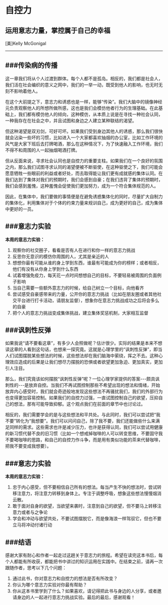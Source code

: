 自控力
============
运用意志力量，掌控属于自己的幸福
------------
[美]Kelly McGonigal
************

###传染病的传播
---
这一章我们将从个人过渡到群体。每个人都不是孤岛。相反的，我们都是社会人，我们活在社会编织的意义之网中，我们的一举一动，既受到他人的影响，也无时无刻不影响着他人。

在这个大前提之下，意志力和诱惑也是一样，能够“传染”。我们大脑中的镜像神经元负责观察他人的所想所做所感，这也是我们会模仿他者行为的生理基础。在此基础上，我们都有模仿他人的倾向，这种模仿，从本质上说是在寻找一种社会认同，一种我存在在社会之中，并且试图和身边之人建立某种联结的渴望。

但这种渴望是双刃剑，可好可坏。如果我们受到身边其他人的诱惑，那么我们很快就会沾染一些坏的习惯，比如进入一个大家都喜欢抽烟的办公室，比如工作环境的风气是大家下班后去打牌喝酒，那么在这种情况下，为了快速融入工作环境，我们不得不和周围的人一起抽烟喝酒打牌。

但从反面来说，寻求社会认同也是自控力的重要支柱。如果我们在一个良好的氛围之内，那么我们试图寻求认同的渴望便被不断驱使，在这种驱使之下，我们可能会愿意牺牲一些眼前的利益或者好处，而去取得能让我们更有成就感的集体认同。在我们达到了集体对我们的预期时，我们会感到自豪；在我们违背了集体的预期时，我们会感到羞愧，这种羞愧会促使我们更加努力，成为一个符合集体规范的人。

因此，在集体中，我们要做的事情便是在避免诱惑集体化的同时，尽量扩大自制力的集体化，利用集体对于个体的约束力量来规训自己，成为更好的自己，成为集体中更好的一员。

###意志力实验
---
**本周的意志力实验：**

1. 观察你的社交圈子，看看是否有人在进行和你一样的意志力挑战
2. 反思你无意识的模仿你周围的人，尤其是亲近的人
3. 想想你最有可能从谁的身上学到东西，谁最有可能成为你的榜样；或者相反，他们有没有从你身上学到什么东西
4. 试着增强免疫力，每天花一点时间想想自己的目标，不要轻易被周围的负面例子影响
5. 当自己需要一些额外意志力的时候，给自己树立一个目标，向他看齐
6. 尝试感受自豪感带来的力量，公开你的意志力挑战（比如在朋友圈或者其他社交平台进行打卡活动，请朋友监督），想象你在意志力挑战成功之后将会多么的自豪
7. 把个人的意志力挑战变成集体挑战，建立集体奖惩机制，大家相互监督

###讽刺性反弹
---
如果我说“请不要看这章”，有多少人会照做呢？估计很少。实际的结果是本来不想读这章的人看到这句话，也想来一探究竟。这就是心理学里的“讽刺性反弹”，即当人们试图摆脱某些想法的时候，这些想法却在我们脑海中萦绕，挥之不去。这种心理效应造成的后果是让我们想尽力摆脱的恐惧或者欲望更加急迫、更加真实，更加引人注目。

那么，我们究竟该如何摆脱“讽刺性反弹”呢？一位心理学家提供的答案---颇具讽刺性的---是放弃自控。当我们不再试图控制那些不希望出现的想法和情绪，开始放弃内心感受时，我们就会奇迹般地发现这些想法不再骚扰我们，我们的外部行为也变得更加容易控制。如果我们的自控力过强，一直试图控制自己的欲望，压抑自己的想法，那有可能导致抑郁。这个观点我们在前面的章节中也讨论过。

相反的，我们需要学会的是与这些想法和平共处。与此同时，我们可以尝试把“我不要”转化为“我想要”。我们可以问问自己，除了我不要，我们还能做些什么来满足同样的需求。这些需求也许是减少压力，也许是获得认同，我们可以尝试用健康的新习惯代替不良的旧习惯（比如一个想戒掉咖啡的人可以转变思维，不要固守我不要喝咖啡的思路，和自己的自控力作斗争，而是用有类似功能的茶来代替咖啡，把我不要变成我想要）。

###意志力实验
---
**本周的意志力实验：**

1. 忠于内心感受，但不要相信自己所有的想法。每当产生不快的想法时，尝试转移注意力，将注意力转移到身体上。专注于调整呼吸，想象这些想法慢慢烟消云散。
2. 敢于面对自身的欲望，当欲望来袭时，注意到自己的欲望，但不要马上转移注意力或者与之争论
2. 学会和冲动与欲望共处，不要试图摆脱它，而是像海浪一样驾驭它，但也不要立马将冲动付诸行动

###结语
---
感谢大家有耐心和作者一起走过这趟关于意志力的旅程。希望在读完这本书后，每个人都能有所收获，都能把书中讲过的知识运用在实践中。在结束之前，请再一次跟随作者，思考以下几个问题：

1. 通过此书，你对意志力和自控力的想法是否有所改变？
2. 你认为哪个意志力实验对你最有帮助？
3. 你从这本书里学到了什么？如果喜欢，请记得把此书与身边的人分享，或者邀请身边的人一起进行意志力挑战实验。最后的最后，感谢观看！

